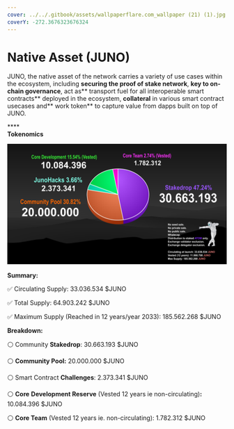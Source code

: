 ```yaml
---
cover: ../../.gitbook/assets/wallpaperflare.com_wallpaper (21) (1).jpg
coverY: -272.3676323676324
---
```


# Native Asset (JUNO)

JUNO, the native asset of the network carries a variety of use cases within the ecosystem, including **securing the proof of stake network**, **key to on-chain governance**, act as** transport fuel for all interoperable smart contracts** deployed in the ecosystem, **collateral** in various smart contract usecases and** work token** to capture value from dapps built on top of JUNO.

****\
**Tokenomics**

![](../../.gitbook/assets/screenshot-2311-.png)

**Summary:**

✅ Circulating Supply: 33.036.534 $JUNO

✅ Total Supply: 64.903.242 $JUNO‌

✅ Maximum Supply (Reached in 12 years/year 2033): 185.562.268 $JUNO

**Breakdown:**

⚪️ Community **Stakedrop**: 30.663.193 $JUNO

⚪️ **Community Pool:** 20.000.000 $JUNO

⚪️ Smart Contract **Challenges**: 2.373.341 $JUNO

⚪️ **Core** **Development Reserve** (Vested 12 years ie non-circulating)**:** 10.084.396 $JUNO

⚪️ **Core Team** (Vested 12 years ie. non-circulating): 1.782.312 $JUNO

&#x20;









